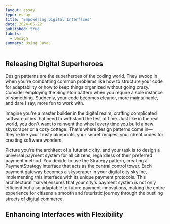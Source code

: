 ```yaml
---
layout: essay
type: essay
title: "Empowering Digital Interfaces"
date: 2024-05-22
published: true
labels:
  - Design
summary: Using Java.
---
```


## Releasing Digital Superheroes
  Design patterns are the superheroes of the coding world. They swoop in when you're combatting common problems like how to structure your code for adaptability or how to keep things organized without going crazy. Consider employing the Singleton pattern when you require a sole instance of something. Suddenly, your code becomes cleaner, more maintainable, and dare I say, more fun to work with. 

Imagine you're a master builder in the digital realm, crafting complicated software cities that need to withstand the test of time. Just like in the real world, you don't want to reinvent the wheel every time you build a new skyscraper or a cozy cottage. That's where design patterns come in—they're like your trusty blueprints, your secret recipes, your cheat codes for creating software wonders.

Picture you're the architect of a futuristic city, and your task is to design a universal payment system for all citizens, regardless of their preferred payment method. You decide to use the Strategy pattern, creating a PaymentStrategy interface that acts as the central control tower. Each payment gateway becomes a skyscraper in your digital city skyline, implementing this interface with its unique payment protocols. This architectural marvel ensures that your city's payment system is not only efficient but also adaptable to future payment innovations, making the entire experience for citizens a smooth and futuristic journey through the bustling streets of digital commerce.

## Enhancing Interfaces with Flexibility
